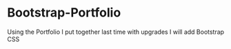 # Bootstrap-Portfolio
Using the Portfolio I put together last time with upgrades I will add Bootstrap CSS
